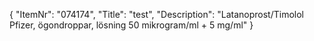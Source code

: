 {
  "ItemNr": "074174",
  "Title": "test",
  "Description": "Latanoprost/Timolol Pfizer, ögondroppar, lösning 50 mikrogram/ml + 5 mg/ml"
}